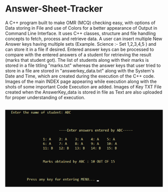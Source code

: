 # Answer-Sheet-Tracker
A C++ program built to make OMR (MCQ) checking easy, with options of Data storing in File and use of Colors for a better appearance of Output in Command Line Interface.
It uses C++ classes, structure and file handling concepts to fetch, process and retrieve data.
A user can insert multiple New Answer keys having multiple sets (Example. Science :- Set 1,2,3,4,5 ) and can store it in a file if desired.
Entered answer keys can be processed to compare with the entered answers of a student for retrieving the result (marks that student got).
The list of students along with their marks is stored in a file titling "marks.txt" whereas the answer keys that user tried to store in a file are stored in "answerkey_data.txt" along with the System's Date and Time, which are created during the execution of the C++ code.
Images of the main INDEX page appearing while execution along with the shots of some important Code Execution are added.
Images of Key TXT File created when the AnswerKey_data is stored in file as Text are also uploaded for proper understanding of execution.

<img src="" alt="">
<img src="https://github.com/s-arslaan/Answer-Sheet-Tracker/blob/master/answersheet_tracker_CorrectMarksheet.png" alt="">
